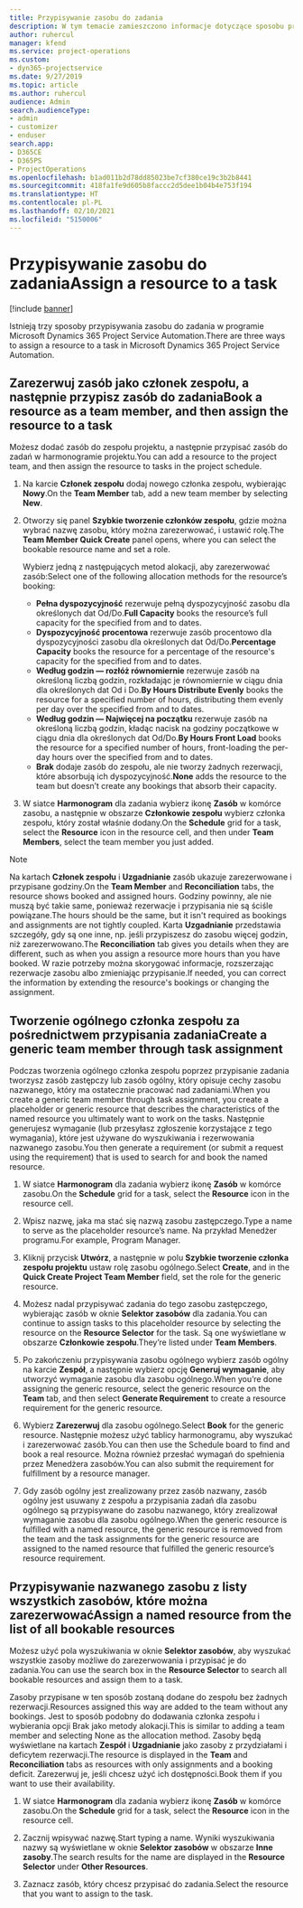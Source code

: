 ```yaml
---
title: Przypisywanie zasobu do zadania
description: W tym temacie zamieszczono informacje dotyczące sposobu przypisywania zasobów do zadań.
author: ruhercul
manager: kfend
ms.service: project-operations
ms.custom:
- dyn365-projectservice
ms.date: 9/27/2019
ms.topic: article
ms.author: ruhercul
audience: Admin
search.audienceType:
- admin
- customizer
- enduser
search.app:
- D365CE
- D365PS
- ProjectOperations
ms.openlocfilehash: b1ad011b2d78dd85023be7cf380ce19c3b2b8441
ms.sourcegitcommit: 418fa1fe9d605b8faccc2d5dee1b04b4e753f194
ms.translationtype: HT
ms.contentlocale: pl-PL
ms.lasthandoff: 02/10/2021
ms.locfileid: "5150006"
---
```

# <a name="assign-a-resource-to-a-task"></a><span data-ttu-id="54eae-103">Przypisywanie zasobu do zadania</span><span class="sxs-lookup"><span data-stu-id="54eae-103">Assign a resource to a task</span></span>

[!include [banner](../includes/psa-now-project-operations.md)]

<span data-ttu-id="54eae-104">Istnieją trzy sposoby przypisywania zasobu do zadania w programie Microsoft Dynamics 365 Project Service Automation.</span><span class="sxs-lookup"><span data-stu-id="54eae-104">There are three ways to assign a resource to a task in Microsoft Dynamics 365 Project Service Automation.</span></span>

## <a name="book-a-resource-as-a-team-member-and-then-assign-the-resource-to-a-task"></a><span data-ttu-id="54eae-105">Zarezerwuj zasób jako członek zespołu, a następnie przypisz zasób do zadania</span><span class="sxs-lookup"><span data-stu-id="54eae-105">Book a resource as a team member, and then assign the resource to a task</span></span>

<span data-ttu-id="54eae-106">Możesz dodać zasób do zespołu projektu, a następnie przypisać zasób do zadań w harmonogramie projektu.</span><span class="sxs-lookup"><span data-stu-id="54eae-106">You can add a resource to the project team, and then assign the resource to tasks in the project schedule.</span></span>

1. <span data-ttu-id="54eae-107">Na karcie **Członek zespołu** dodaj nowego członka zespołu, wybierając **Nowy**.</span><span class="sxs-lookup"><span data-stu-id="54eae-107">On the **Team Member** tab, add a new team member by selecting **New**.</span></span> 

2. <span data-ttu-id="54eae-108">Otworzy się panel **Szybkie tworzenie członków zespołu**, gdzie można wybrać nazwę zasobu, który można zarezerwować, i ustawić rolę.</span><span class="sxs-lookup"><span data-stu-id="54eae-108">The **Team Member Quick Create** panel opens, where you can select the bookable resource name and set a role.</span></span> 

    <span data-ttu-id="54eae-109">Wybierz jedną z następujących metod alokacji, aby zarezerwować zasób:</span><span class="sxs-lookup"><span data-stu-id="54eae-109">Select one of the following allocation methods for the resource’s booking:</span></span>

    - <span data-ttu-id="54eae-110">**Pełna dyspozycyjność** rezerwuje pełną dyspozycyjność zasobu dla określonych dat Od/Do.</span><span class="sxs-lookup"><span data-stu-id="54eae-110">**Full Capacity** books the resource’s full capacity for the specified from and to dates.</span></span>
    - <span data-ttu-id="54eae-111">**Dyspozycyjność procentowa** rezerwuje zasób procentowo dla dyspozycyjności zasobu dla określonych dat Od/Do.</span><span class="sxs-lookup"><span data-stu-id="54eae-111">**Percentage Capacity** books the resource for a percentage of the resource's capacity for the specified from and to dates.</span></span>
    - <span data-ttu-id="54eae-112">**Według godzin — rozłóż równomiernie** rezerwuje zasób na określoną liczbą godzin, rozkładając je równomiernie w ciągu dnia dla określonych dat Od i Do.</span><span class="sxs-lookup"><span data-stu-id="54eae-112">**By Hours Distribute Evenly** books the resource for a specified number of hours, distributing them evenly per day over the specified from and to dates.</span></span>
    - <span data-ttu-id="54eae-113">**Według godzin — Najwięcej na początku** rezerwuje zasób na określoną liczbą godzin, kładąc nacisk na godziny początkowe w ciągu dnia dla określonych dat Od/Do.</span><span class="sxs-lookup"><span data-stu-id="54eae-113">**By Hours Front Load** books the resource for a specified number of hours, front-loading the per-day hours over the specified from and to dates.</span></span>
    - <span data-ttu-id="54eae-114">**Brak** dodaje zasób do zespołu, ale nie tworzy żadnych rezerwacji, które absorbują ich dyspozycyjność.</span><span class="sxs-lookup"><span data-stu-id="54eae-114">**None** adds the resource to the team but doesn’t create any bookings that absorb their capacity.</span></span>

3. <span data-ttu-id="54eae-115">W siatce **Harmonogram** dla zadania wybierz ikonę **Zasób** w komórce zasobu, a następnie w obszarze **Członkowie zespołu** wybierz członka zespołu, który został właśnie dodany.</span><span class="sxs-lookup"><span data-stu-id="54eae-115">On the **Schedule** grid for a task, select the **Resource** icon in the resource cell, and then under **Team Members**, select the team member you just added.</span></span> 

> [!NOTE]
> <span data-ttu-id="54eae-116">Na kartach **Członek zespołu** i **Uzgadnianie** zasób ukazuje zarezerwowane i przypisane godziny.</span><span class="sxs-lookup"><span data-stu-id="54eae-116">On the **Team Member** and **Reconciliation** tabs, the resource shows booked and assigned hours.</span></span> <span data-ttu-id="54eae-117">Godziny powinny, ale nie muszą być takie same, ponieważ rezerwacje i przypisania nie są ściśle powiązane.</span><span class="sxs-lookup"><span data-stu-id="54eae-117">The hours should be the same, but it isn't required as bookings and assignments are not tightly coupled.</span></span> <span data-ttu-id="54eae-118">Karta **Uzgadnianie** przedstawia szczegóły, gdy są one inne, np. jeśli przypiszesz do zasobu więcej godzin, niż zarezerwowano.</span><span class="sxs-lookup"><span data-stu-id="54eae-118">The **Reconciliation** tab gives you details when they are different, such as when you assign a resource more hours than you have booked.</span></span> <span data-ttu-id="54eae-119">W razie potrzeby można skorygować informacje, rozszerzając rezerwacje zasobu albo zmieniając przypisanie.</span><span class="sxs-lookup"><span data-stu-id="54eae-119">If needed, you can correct the information by extending the resource's bookings or changing the assignment.</span></span>

## <a name="create-a-generic-team-member-through-task-assignment"></a><span data-ttu-id="54eae-120">Tworzenie ogólnego członka zespołu za pośrednictwem przypisania zadania</span><span class="sxs-lookup"><span data-stu-id="54eae-120">Create a generic team member through task assignment</span></span>

<span data-ttu-id="54eae-121">Podczas tworzenia ogólnego członka zespołu poprzez przypisanie zadania tworzysz zasób zastępczy lub zasób ogólny, który opisuje cechy zasobu nazwanego, który ma ostatecznie pracować nad zadaniami.</span><span class="sxs-lookup"><span data-stu-id="54eae-121">When you create a generic team member through task assignment, you create a placeholder or generic resource that describes the characteristics of the named resource you ultimately want to work on the tasks.</span></span> <span data-ttu-id="54eae-122">Następnie generujesz wymaganie (lub przesyłasz zgłoszenie korzystające z tego wymagania), które jest używane do wyszukiwania i rezerwowania nazwanego zasobu.</span><span class="sxs-lookup"><span data-stu-id="54eae-122">You then generate a requirement (or submit a request using the requirement) that is used to search for and book the named resource.</span></span>

1. <span data-ttu-id="54eae-123">W siatce **Harmonogram** dla zadania wybierz ikonę **Zasób** w komórce zasobu.</span><span class="sxs-lookup"><span data-stu-id="54eae-123">On the **Schedule** grid for a task, select the **Resource** icon in the resource cell.</span></span>

2. <span data-ttu-id="54eae-124">Wpisz nazwę, jaka ma stać się nazwą zasobu zastępczego.</span><span class="sxs-lookup"><span data-stu-id="54eae-124">Type a name to serve as the placeholder resource’s name.</span></span> <span data-ttu-id="54eae-125">Na przykład Menedżer programu.</span><span class="sxs-lookup"><span data-stu-id="54eae-125">For example, Program Manager.</span></span>

3. <span data-ttu-id="54eae-126">Kliknij przycisk **Utwórz**, a następnie w polu **Szybkie tworzenie członka zespołu projektu** ustaw rolę zasobu ogólnego.</span><span class="sxs-lookup"><span data-stu-id="54eae-126">Select **Create**, and in the **Quick Create Project Team Member** field, set the role for the generic resource.</span></span>

4. <span data-ttu-id="54eae-127">Możesz nadal przypisywać zadania do tego zasobu zastępczego, wybierając zasób w oknie **Selektor zasobów** dla zadania.</span><span class="sxs-lookup"><span data-stu-id="54eae-127">You can continue to assign tasks to this placeholder resource by selecting the resource on the **Resource Selector** for the task.</span></span> <span data-ttu-id="54eae-128">Są one wyświetlane w obszarze **Członkowie zespołu**.</span><span class="sxs-lookup"><span data-stu-id="54eae-128">They’re listed under **Team Members**.</span></span>

5. <span data-ttu-id="54eae-129">Po zakończeniu przypisywania zasobu ogólnego wybierz zasób ogólny na karcie **Zespół**, a następnie wybierz opcję **Generuj wymaganie**, aby utworzyć wymaganie zasobu dla zasobu ogólnego.</span><span class="sxs-lookup"><span data-stu-id="54eae-129">When you’re done assigning the generic resource, select the generic resource on the **Team** tab, and then select **Generate Requirement** to create a resource requirement for the generic resource.</span></span>

6. <span data-ttu-id="54eae-130">Wybierz **Zarezerwuj** dla zasobu ogólnego.</span><span class="sxs-lookup"><span data-stu-id="54eae-130">Select **Book** for the generic resource.</span></span> <span data-ttu-id="54eae-131">Następnie możesz użyć tablicy harmonogramu, aby wyszukać i zarezerwować zasób.</span><span class="sxs-lookup"><span data-stu-id="54eae-131">You can then use the Schedule board to find and book a real resource.</span></span> <span data-ttu-id="54eae-132">Można również przesłać wymagań do spełnienia przez Menedżera zasobów.</span><span class="sxs-lookup"><span data-stu-id="54eae-132">You can also submit the requirement for fulfillment by a resource manager.</span></span>

7. <span data-ttu-id="54eae-133">Gdy zasób ogólny jest zrealizowany przez zasób nazwany, zasób ogólny jest usuwany z zespołu a przypisania zadań dla zasobu ogólnego są przypisywane do zasobu nazwanego, który zrealizował wymaganie zasobu dla zasobu ogólnego.</span><span class="sxs-lookup"><span data-stu-id="54eae-133">When the generic resource is fulfilled with a named resource, the generic resource is removed from the team and the task assignments for the generic resource are assigned to the named resource that fulfilled the generic resource’s resource requirement.</span></span>

## <a name="assign-a-named-resource-from-the-list-of-all-bookable-resources"></a><span data-ttu-id="54eae-134">Przypisywanie nazwanego zasobu z listy wszystkich zasobów, które można zarezerwować</span><span class="sxs-lookup"><span data-stu-id="54eae-134">Assign a named resource from the list of all bookable resources</span></span>

<span data-ttu-id="54eae-135">Możesz użyć pola wyszukiwania w oknie **Selektor zasobów**, aby wyszukać wszystkie zasoby możliwe do zarezerwowania i przypisać je do zadania.</span><span class="sxs-lookup"><span data-stu-id="54eae-135">You can use the search box in the **Resource Selector** to search all bookable resources and assign them to a task.</span></span>

<span data-ttu-id="54eae-136">Zasoby przypisane w ten sposób zostaną dodane do zespołu bez żadnych rezerwacji.</span><span class="sxs-lookup"><span data-stu-id="54eae-136">Resources assigned this way are added to the team without any bookings.</span></span> <span data-ttu-id="54eae-137">Jest to sposób podobny do dodawania członka zespołu i wybierania opcji Brak jako metody alokacji.</span><span class="sxs-lookup"><span data-stu-id="54eae-137">This is similar to adding a team member and selecting None as the allocation method.</span></span> <span data-ttu-id="54eae-138">Zasoby będą wyświetlane na kartach **Zespół** i **Uzgadnianie** jako zasoby z przydziałami i deficytem rezerwacji.</span><span class="sxs-lookup"><span data-stu-id="54eae-138">The resource is displayed in the **Team** and **Reconciliation** tabs as resources with only assignments and a booking deficit.</span></span> <span data-ttu-id="54eae-139">Zarezerwuj je, jeśli chcesz użyć ich dostępności.</span><span class="sxs-lookup"><span data-stu-id="54eae-139">Book them if you want to use their availability.</span></span>

1. <span data-ttu-id="54eae-140">W siatce **Harmonogram** dla zadania wybierz ikonę **Zasób** w komórce zasobu.</span><span class="sxs-lookup"><span data-stu-id="54eae-140">On the **Schedule** grid for a task, select the **Resource** icon in the resource cell.</span></span>

2. <span data-ttu-id="54eae-141">Zacznij wpisywać nazwę.</span><span class="sxs-lookup"><span data-stu-id="54eae-141">Start typing a name.</span></span> <span data-ttu-id="54eae-142">Wyniki wyszukiwania nazwy są wyświetlane w oknie **Selektor zasobów** w obszarze **Inne zasoby**.</span><span class="sxs-lookup"><span data-stu-id="54eae-142">The search results for the name are displayed in the **Resource Selector** under **Other Resources**.</span></span>

3. <span data-ttu-id="54eae-143">Zaznacz zasób, który chcesz przypisać do zadania.</span><span class="sxs-lookup"><span data-stu-id="54eae-143">Select the resource that you want to assign to the task.</span></span>


